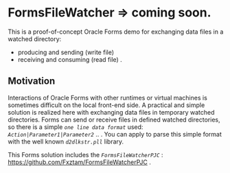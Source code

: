 # FormsFileWatcher => coming soon.
This is a proof-of-concept Oracle Forms demo for exchanging data files in a watched directory:
- producing and sending (write file)
- receiving and consuming (read file) .

## Motivation

Interactions of Oracle Forms with other runtimes or virtual machines is sometimes difficult on the local front-end side. A practical and simple solution is realized here with exchanging data files in temporary watched directories. Forms can send or receive files in defined watched directories, so there is a simple *`one line data format`* used: *`Action|Parameter1|Parameter2`* .. .
  You can apply to parse this simple format with the well known *`d2dlkstr.pll`* library.

This Forms solution includes the *`FormsFileWatcherPJC`* : https://github.com/Fxztam/FormsFileWatcherPJC .

